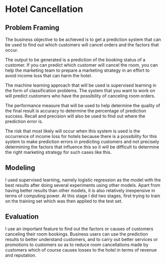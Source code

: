# Hotel Cancellation
## Problem Framing

The business objective to be achieved is to get a prediction system that can be used to find out which customers will cancel orders and the factors that occur.

The output to be generated is a prediction of the booking status of a customer. If you can predict which customer will cancel the room, you can help the marketing team to prepare a marketing strategy in an effort to avoid income loss that can harm the hotel.

The machine learning approach that will be used is supervised learning in the form of classification problems. The system that you want to work on will predict customers who have the possibility of canceling room orders.

The performance measure that will be used to help determine the quality of the final result is accuracy to determine the percentage of prediction success. Recall and precision will also be used to find out where the prediction error is.

The risk that most likely will occur when this system is used is the occurrence of income loss for hotels because there is a possibility for this system to make prediction errors in predicting customers and not precisely determining the factors that influence this so it will be difficult to determine the right marketing strategy for such cases like this.

## Modeling

I used supervised learning, namely logistic regression as the model with the best results after doing several experiments using other models. Apart from having better results than other models, it is also relatively inexpensive in terms of computing power. At this stage I did two stages, first trying to train on the training set which was then applied to the test set.

## Evaluation

I use an important feature to find out the factors or causes of customers canceling their room bookings. Business users can use the prediction results to better understand customers, and to carry out better services or promotions to customers so as to reduce room cancellations made by customers which of course causes losses to the hotel in terms of revenue and reputation.
